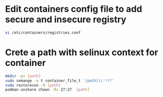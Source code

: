 # Edit containers config file to add secure and insecure registry

```sh
vi /etc/containers/registries.conf
```

# Crete a path with selinux context for container

```sh
mkdir -pv [path]
sudo semange -a t container_file_t '[path](/.*)?'
sudo restorecon -R [path]
podman unshare chown -Rv 27:27  [path] 
```





